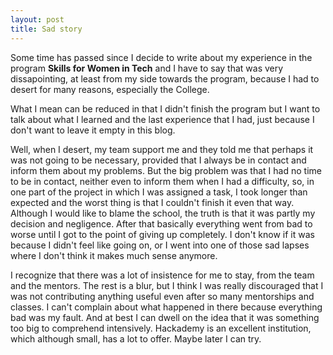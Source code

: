```yaml
---
layout: post 
title: Sad story
---
```

Some time has passed since I decide to write about my experience in the program **Skills for Women in Tech** and I have to say that was very dissapointing, at least from my side towards the program, because I had to desert for many reasons, especially the College. 

What I mean can be reduced in that I didn't finish the program but I want to talk about what I learned and the last experience that I had, just because I don't want to leave it empty in this blog. 

Well, when I desert, my team support me and they told me that perhaps it was not going to be necessary, provided that I always be in contact and inform them about my problems. But the big problem was that I had no time to be in contact, neither even to inform them when I had a difficulty, so, in one part of the project in which I was assigned a task, I took longer than expected and the worst thing is that I couldn't finish it even that way. Although I would like to blame the school, the truth is that it was partly my decision and negligence. After that basically everything went from bad to worse until I got to the point of giving up completely. I don't know if it was because I didn't feel like going on, or I went into one of those sad lapses where I don't think it makes much sense anymore. 

I recognize that there was a lot of insistence for me to stay, from the team and the mentors. The rest is a blur, but I think I was really discouraged that I was not contributing anything useful even after so many mentorships and classes. I can't complain about what happened in there because everything bad was my fault. And at best I can dwell on the idea that it was something too big to comprehend intensively. Hackademy is an excellent institution, which although small, has a lot to offer. Maybe later I can try. 

